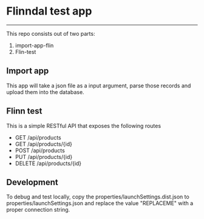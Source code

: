 # Flinndal test app
----

This repo consists out of two parts:

1) import-app-flin
2) Flin-test

## Import app

This app will take a json file as a input argument, parse those records and upload them into the database.

## Flinn test

This is a simple RESTful API that exposes the following routes

* GET /api/products
* GET /api/products/{id}
* POST /api/products
* PUT /api/products/{id}
* DELETE /api/products/{id}

## Development

To debug and test locally, copy the properties/launchSettings.dist.json to properties/launchSettings.json and replace the value "REPLACEME" with a proper connection string.
